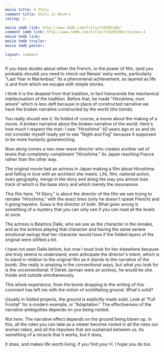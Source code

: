 ```yaml
---
movie title: H Story
comment title: Souls in Nevers
rating: 3

movie imdb link: http://www.imdb.com/title/tt0285166/
comment imdb link: http://www.imdb.com/title/tt0285166/reviews-4
movie tmdb link: 
movie tmdb trailer: 
movie tmdb poster: 

layout: comment
---
```


If you have doubts about either the French, or the power of film, (and you probably should) you need to check out Renais' early works, particularly "Last Year in Marienbad." Its a phenomenal achievement, as layered as life is and from which we escape with simple stories.

I think it is the deepest from that tradition, in fact transcends the mechanical intellectualism of the tradition. Before that, he made "Hiroshima, mon amore" which is less deft because in place of constructed narrative we have the broken narrative constructed by the world (the bomb).

You really should see it. Its folded of course, a movie about the making of a movie. A broken narrative about the broken narrative of the world. Here's how much I respect the man: I saw "Hiroshima" 40 years ago or so and do not consider myself ready yet to see "Night and Fog" because it supposed to be more humanly gutwrenching.

Now along comes a neo-new-wave director who creates another set of levels that completely compliment "Hiroshima." Its Japan reaching France rather than the other way.

The original movie had an actress in Japan making a film about Hiroshima and falling in love with an architect she meets. Life, film, national action, even geography, merge in the story and along the way you almost lose track of which is the base story and which merely the resonances.

This film here, "H Story," is about the director of the film we see trying to remake "Hiroshima," with the exact lines (only he doesn't speak French) and it going haywire. Suwa is the director of both. What goes wrong is something of a mystery that you can only see if you can read all the levels at once.

The actress is Béatrice Dalle, who we see as the character in the remake, and as the actress playing that character and having the same severe emotional swings that her character would have if the folded layers of the original were shifted a bit.

I have not seen Dalle before, but now I must look for her elsewhere because she truly seems to understand, even anticipate the director's intent, which is to stand in relation to the original film as it stands to the narrative of the bomb. She really is amazing in the conventional ways, but what you look for is the unconventional. If Derek Jarman were an actress, he would be she. Inside and outside simultaneously.

This whole experience, from the bomb dropping to the writing of this comment has left me with the notion of scintillating ground. What's solid?

Usually in folded projects, the ground is explicitly made solid. Look at "Full Frontal" for a modern example, or "Adaptation." The effectiveness of the narrative ambiguities depends on you being rooted.

Not here. The narrative effect depends on the ground being blown up. In this, all the roles you can take as a viewer become rooted in all the roles our woman takes, and all the impulses that are sustained between us. Its something of a miracle that it works, but it does,

It does, and makes life worth living, if you find your H. I hope you do too.